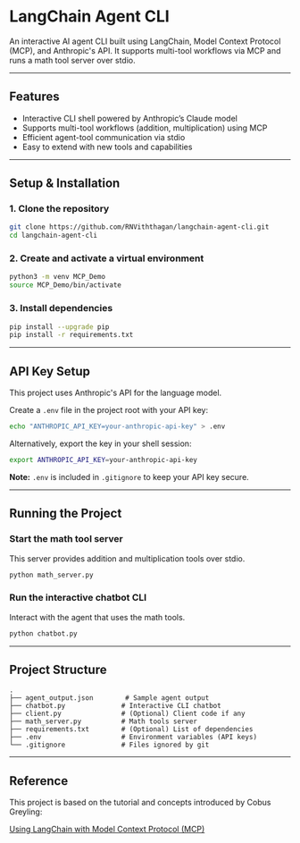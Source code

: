 # LangChain Agent CLI

An interactive AI agent CLI built using LangChain, Model Context Protocol (MCP), and Anthropic's API.
It supports multi-tool workflows via MCP and runs a math tool server over stdio.

---

## Features

- Interactive CLI shell powered by Anthropic’s Claude model
- Supports multi-tool workflows (addition, multiplication) using MCP
- Efficient agent-tool communication via stdio
- Easy to extend with new tools and capabilities

---

## Setup & Installation

### 1. Clone the repository

```bash
git clone https://github.com/RNViththagan/langchain-agent-cli.git
cd langchain-agent-cli
```

### 2. Create and activate a virtual environment

```bash
python3 -m venv MCP_Demo
source MCP_Demo/bin/activate
```

### 3. Install dependencies

```bash
pip install --upgrade pip
pip install -r requirements.txt
```

---

## API Key Setup

This project uses Anthropic's API for the language model.

Create a `.env` file in the project root with your API key:

```bash
echo "ANTHROPIC_API_KEY=your-anthropic-api-key" > .env
```

Alternatively, export the key in your shell session:

```bash
export ANTHROPIC_API_KEY=your-anthropic-api-key
```

**Note:** `.env` is included in `.gitignore` to keep your API key secure.

---

## Running the Project

### Start the math tool server

This server provides addition and multiplication tools over stdio.

```bash
python math_server.py
```

### Run the interactive chatbot CLI

Interact with the agent that uses the math tools.

```bash
python chatbot.py
```

---

## Project Structure

```
.
├── agent_output.json        # Sample agent output
├── chatbot.py              # Interactive CLI chatbot
├── client.py               # (Optional) Client code if any
├── math_server.py          # Math tools server
├── requirements.txt        # (Optional) List of dependencies
├── .env                    # Environment variables (API keys)
└── .gitignore              # Files ignored by git
```

---

## Reference

This project is based on the tutorial and concepts introduced by Cobus Greyling:

[Using LangChain with Model Context Protocol (MCP)](https://cobusgreyling.medium.com/using-langchain-with-model-context-protocol-mcp-e89b87ee3c4c)
